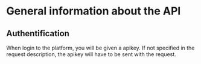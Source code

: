 # General information about the API

## Authentification

When login to the platform, you will be given a apikey. If not specified in the request description, the apikey will have to be sent with the request.